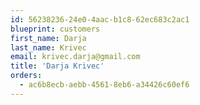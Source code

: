 ```yaml
---
id: 56238236-24e0-4aac-b1c8-62ec683c2ac1
blueprint: customers
first_name: Darja
last_name: Krivec
email: krivec.darja@gmail.com
title: 'Darja Krivec'
orders:
  - ac6b8ecb-aebb-4561-8eb6-a34426c60ef6
---
```

